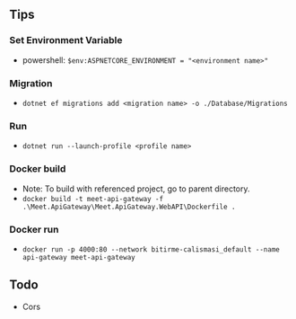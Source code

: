 ## Tips

### Set Environment Variable
- powershell: `$env:ASPNETCORE_ENVIRONMENT = "<environment name>"`

### Migration
- `dotnet ef migrations add <migration name> -o ./Database/Migrations`

### Run
- `dotnet run --launch-profile <profile name>`

### Docker build
- Note: To build with referenced project, go to parent directory.
- `docker build -t meet-api-gateway -f .\Meet.ApiGateway\Meet.ApiGateway.WebAPI\Dockerfile .`

### Docker run
- `docker run -p 4000:80 --network bitirme-calismasi_default --name api-gateway meet-api-gateway`

## Todo
- Cors